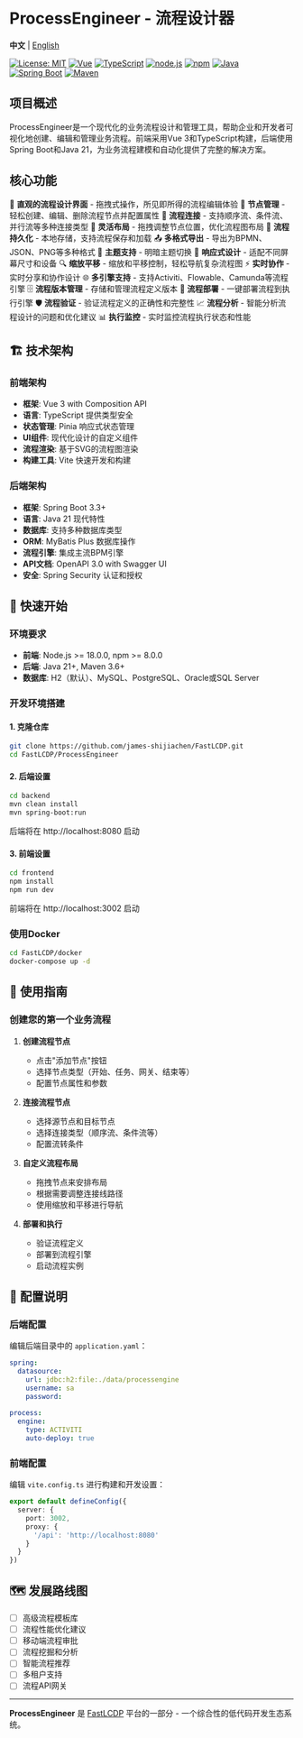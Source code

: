 # ProcessEngineer - 流程设计器

**中文** | [English](README.md)

[![License: MIT](https://img.shields.io/badge/License-MIT-yellow.svg)](https://github.com/james-shijiachen/fastLCDP/blob/main/LICENSE)
[![Vue](https://img.shields.io/badge/Vue-3.0+-green.svg)](https://vuejs.org/)
[![TypeScript](https://img.shields.io/badge/TypeScript-5.0+-blue.svg)](https://www.typescriptlang.org/)
[![node.js](https://img.shields.io/badge/node.js-18.0+-green.svg)](https://nodejs.org/)
[![npm](https://img.shields.io/badge/npm-8.0+-orange.svg)](https://www.npmjs.com/)
[![Java](https://img.shields.io/badge/Java-21+-orange.svg)](https://www.oracle.com/java/)
[![Spring Boot](https://img.shields.io/badge/Spring%20Boot-3.3+-green.svg)](https://spring.io/projects/spring-boot)
[![Maven](https://img.shields.io/badge/Maven-3.6+-orange.svg)](https://maven.apache.org/)

## 项目概述

ProcessEngineer是一个现代化的业务流程设计和管理工具，帮助企业和开发者可视化地创建、编辑和管理业务流程。前端采用Vue 3和TypeScript构建，后端使用Spring Boot和Java 21，为业务流程建模和自动化提供了完整的解决方案。

## 核心功能

🎨 **直观的流程设计界面** - 拖拽式操作，所见即所得的流程编辑体验
🔧 **节点管理** - 轻松创建、编辑、删除流程节点并配置属性
🔗 **流程连接** - 支持顺序流、条件流、并行流等多种连接类型
📏 **灵活布局** - 拖拽调整节点位置，优化流程图布局
💾 **流程持久化** - 本地存储，支持流程保存和加载
📤 **多格式导出** - 导出为BPMN、JSON、PNG等多种格式
🌙 **主题支持** - 明暗主题切换
📱 **响应式设计** - 适配不同屏幕尺寸和设备
🔍 **缩放平移** - 缩放和平移控制，轻松导航复杂流程图
⚡ **实时协作** - 实时分享和协作设计
🌐 **多引擎支持** - 支持Activiti、Flowable、Camunda等流程引擎
🗄️ **流程版本管理** - 存储和管理流程定义版本
🔄 **流程部署** - 一键部署流程到执行引擎
🛡️ **流程验证** - 验证流程定义的正确性和完整性
📈 **流程分析** - 智能分析流程设计的问题和优化建议
📊 **执行监控** - 实时监控流程执行状态和性能

## 🏗️ 技术架构

### 前端架构
- **框架**: Vue 3 with Composition API
- **语言**: TypeScript 提供类型安全
- **状态管理**: Pinia 响应式状态管理
- **UI组件**: 现代化设计的自定义组件
- **流程渲染**: 基于SVG的流程图渲染
- **构建工具**: Vite 快速开发和构建

### 后端架构
- **框架**: Spring Boot 3.3+
- **语言**: Java 21 现代特性
- **数据库**: 支持多种数据库类型
- **ORM**: MyBatis Plus 数据库操作
- **流程引擎**: 集成主流BPM引擎
- **API文档**: OpenAPI 3.0 with Swagger UI
- **安全**: Spring Security 认证和授权

## 🚀 快速开始

### 环境要求
- **前端**: Node.js >= 18.0.0, npm >= 8.0.0
- **后端**: Java 21+, Maven 3.6+
- **数据库**: H2（默认）、MySQL、PostgreSQL、Oracle或SQL Server

### 开发环境搭建

#### 1. 克隆仓库
```bash
git clone https://github.com/james-shijiachen/FastLCDP.git
cd FastLCDP/ProcessEngineer
```

#### 2. 后端设置
```bash
cd backend
mvn clean install
mvn spring-boot:run
```
后端将在 http://localhost:8080 启动

#### 3. 前端设置
```bash
cd frontend
npm install
npm run dev
```
前端将在 http://localhost:3002 启动

### 使用Docker

```bash
cd FastLCDP/docker
docker-compose up -d
```

## 📖 使用指南

### 创建您的第一个业务流程

1. **创建流程节点**
   - 点击"添加节点"按钮
   - 选择节点类型（开始、任务、网关、结束等）
   - 配置节点属性和参数

2. **连接流程节点**
   - 选择源节点和目标节点
   - 选择连接类型（顺序流、条件流等）
   - 配置流转条件

3. **自定义流程布局**
   - 拖拽节点来安排布局
   - 根据需要调整连接线路径
   - 使用缩放和平移进行导航

4. **部署和执行**
   - 验证流程定义
   - 部署到流程引擎
   - 启动流程实例

## 🔧 配置说明

### 后端配置
编辑后端目录中的 `application.yaml`：

```yaml
spring:
  datasource:
    url: jdbc:h2:file:./data/processengine
    username: sa
    password: 
  
process:
  engine:
    type: ACTIVITI
    auto-deploy: true
```

### 前端配置
编辑 `vite.config.ts` 进行构建和开发设置：

```typescript
export default defineConfig({
  server: {
    port: 3002,
    proxy: {
      '/api': 'http://localhost:8080'
    }
  }
})
```

## 🗺️ 发展路线图

- [ ] 高级流程模板库
- [ ] 流程性能优化建议
- [ ] 移动端流程审批
- [ ] 流程挖掘和分析
- [ ] 智能流程推荐
- [ ] 多租户支持
- [ ] 流程API网关

---

**ProcessEngineer** 是 [FastLCDP](../README.md) 平台的一部分 - 一个综合性的低代码开发生态系统。